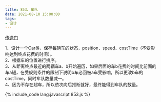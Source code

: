 ```yaml
---
title: 853、车队
date: 2021-08-10 15:00:00
tags:
- 设计
---
```

[传送门](https://leetcode-cn.com/problems/car-fleet/)

1、设计一个Car类，保存每辆车的状态，position、speed、costTime（不受影响达到终点花费的时间）。   
2、根据车的位置进行排序。   
3、从距离终点最近的两辆车a、b开始遍历，如果后面的车b花费的时间比前面的车a短，在受规则条件的限制下说明b车必回被a车受影响，所以更改b车的costTime，同时车队数量减一。   
4、因为不存在超车，所以依次向后推断就好，最终能得到车队的数量。

{% include_code lang:javascript 853.js %}
